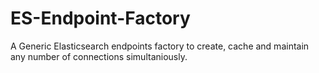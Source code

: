 # ES-Endpoint-Factory
A Generic Elasticsearch endpoints factory to create, cache and maintain any number of connections simultaniously.
